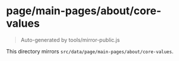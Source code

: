# page/main-pages/about/core-values

> Auto-generated by tools/mirror-public.js

This directory mirrors `src/data/page/main-pages/about/core-values`.
